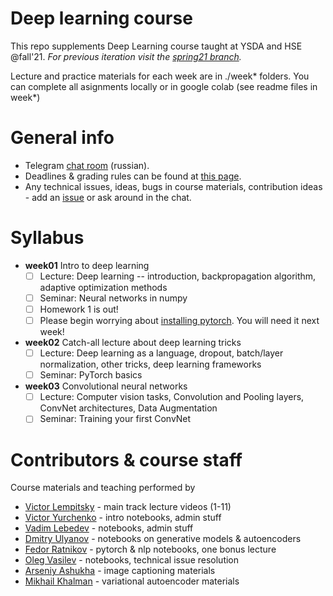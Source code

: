 # Deep learning course

This repo supplements Deep Learning course taught at YSDA and HSE @fall'21. _For previous iteration visit the [spring21 branch](https://github.com/yandexdataschool/Practical_DL/tree/spring21)._

Lecture and practice materials for each week are in ./week* folders. You can complete all asignments locally or in google colab (see readme files in week*)

# General info
* Telegram [chat room](https://t.me/+IsxSfgFZr1E0MDMy) (russian).
* Deadlines & grading rules can be found at [this page](https://github.com/yandexdataschool/Practical_DL/wiki/Homeworks-and-grading-(HSE)).
* Any technical issues, ideas, bugs in course materials, contribution ideas - add an [issue](https://github.com/yandexdataschool/practical_dl/issues) or ask around in the chat.


# Syllabus
- __week01__ Intro to deep learning
  - [ ] Lecture: Deep learning -- introduction, backpropagation algorithm, adaptive optimization methods
  - [ ] Seminar: Neural networks in numpy
  - [ ] Homework 1 is out!
  - [ ] Please begin worrying about [installing pytorch](https://github.com/yandexdataschool/Practical_DL/issues/6). You will need it next week!

- __week02__ Catch-all lecture about deep learning tricks
  - [ ] Lecture: Deep learning as a language, dropout, batch/layer normalization, other tricks, deep learning frameworks
  - [ ] Seminar: PyTorch basics

- __week03__ Convolutional neural networks
  - [ ] Lecture: Computer vision tasks, Convolution and Pooling layers, ConvNet architectures, Data Augmentation
  - [ ] Seminar: Training your first ConvNet

# Contributors & course staff
Course materials and teaching performed by
- [Victor Lempitsky](http://sites.skoltech.ru/compvision/members/vilem/) - main track lecture videos (1-11)
- [Victor Yurchenko](https://github.com/simflin) - intro notebooks, admin stuff
- [Vadim Lebedev](https://github.com/vadim-v-lebedev) - notebooks, admin stuff
- [Dmitry Ulyanov](https://github.com/DmitryUlyanov) - notebooks on generative models & autoencoders
- [Fedor Ratnikov](https://github.com/justheuristic/) - pytorch & nlp notebooks, one bonus lecture
- [Oleg Vasilev](https://github.com/Omrigan) - notebooks, technical issue resolution
- [Arseniy Ashukha](https://github.com/ars-ashuha) - image captioning materials
- [Mikhail Khalman](https://github.com/mihaha) - variational autoencoder materials

